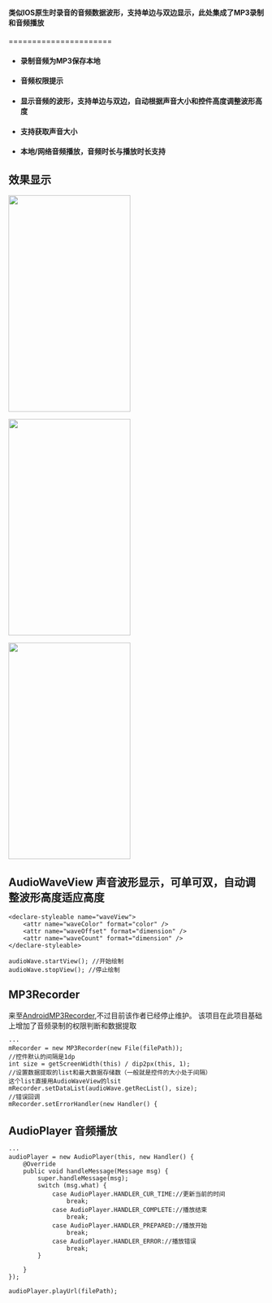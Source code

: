 <h4>类似IOS原生时录音的音频数据波形，支持单边与双边显示，此处集成了MP3录制和音频播放</h4>
======================


* <h4>录制音频为MP3保存本地</h4>
* <h4>音频权限提示</h4>
* <h4>显示音频的波形，支持单边与双边，自动根据声音大小和控件高度调整波形高度</h4>
* <h4>支持获取声音大小</h4>
* <h4>本地/网络音频播放，音频时长与播放时长支持</h4>

## 效果显示
<img src="https://github.com/CarGuo/RecordWave/blob/master/01.jpg" width="240px" height="426px"/>
<p></p>
<img src="https://github.com/CarGuo/RecordWave/blob/master/02.jpg" width="240px" height="426px"/>
<p></p>
<img src="https://github.com/CarGuo/RecordWave/blob/master/01.gif" width="240px" height="426px"/>
<p></p>

## AudioWaveView 声音波形显示，可单可双，自动调整波形高度适应高度

```
<declare-styleable name="waveView">
    <attr name="waveColor" format="color" />
    <attr name="waveOffset" format="dimension" />
    <attr name="waveCount" format="dimension" />
</declare-styleable>

audioWave.startView(); //开始绘制
audioWave.stopView(); //停止绘制

```

## MP3Recorder

来至<a href="https://github.com/GavinCT/AndroidMP3Recorder">AndroidMP3Recorder</a>,不过目前该作者已经停止维护。
该项目在此项目基础上增加了音频录制的权限判断和数据提取

```
···
mRecorder = new MP3Recorder(new File(filePath));
//控件默认的间隔是1dp
int size = getScreenWidth(this) / dip2px(this, 1);
//设置数据提取的list和最大数据存储数（一般就是控件的大小处于间隔）
这个list直接用AudioWaveView的lsit
mRecorder.setDataList(audioWave.getRecList(), size);
//错误回调
mRecorder.setErrorHandler(new Handler() {

```

## AudioPlayer 音频播放
```
···
audioPlayer = new AudioPlayer(this, new Handler() {
    @Override
    public void handleMessage(Message msg) {
        super.handleMessage(msg);
        switch (msg.what) {
            case AudioPlayer.HANDLER_CUR_TIME://更新当前的时间
                break;
            case AudioPlayer.HANDLER_COMPLETE://播放结束
                break;
            case AudioPlayer.HANDLER_PREPARED://播放开始
                break;
            case AudioPlayer.HANDLER_ERROR://播放错误
                break;
        }

    }
});

audioPlayer.playUrl(filePath);

```




